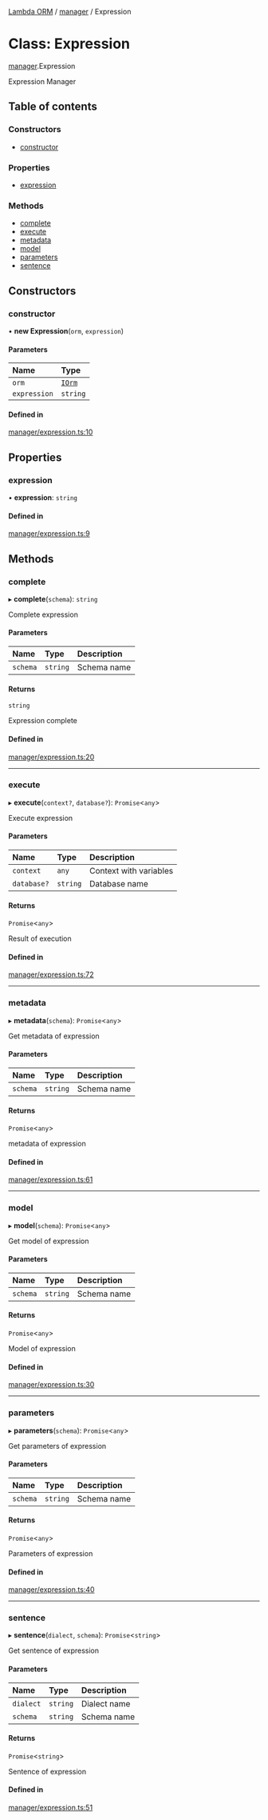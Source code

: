 [Lambda ORM](../README.md) / [manager](../modules/manager.md) / Expression

# Class: Expression

[manager](../modules/manager.md).Expression

Expression Manager

## Table of contents

### Constructors

- [constructor](manager.Expression.md#constructor)

### Properties

- [expression](manager.Expression.md#expression)

### Methods

- [complete](manager.Expression.md#complete)
- [execute](manager.Expression.md#execute)
- [metadata](manager.Expression.md#metadata)
- [model](manager.Expression.md#model)
- [parameters](manager.Expression.md#parameters)
- [sentence](manager.Expression.md#sentence)

## Constructors

### constructor

• **new Expression**(`orm`, `expression`)

#### Parameters

| Name | Type |
| :------ | :------ |
| `orm` | [`IOrm`](../interfaces/model.IOrm.md) |
| `expression` | `string` |

#### Defined in

[manager/expression.ts:10](https://github.com/FlavioLionelRita/lambda-orm/blob/8689963/src/orm/manager/expression.ts#L10)

## Properties

### expression

• **expression**: `string`

#### Defined in

[manager/expression.ts:9](https://github.com/FlavioLionelRita/lambda-orm/blob/8689963/src/orm/manager/expression.ts#L9)

## Methods

### complete

▸ **complete**(`schema`): `string`

Complete expression

#### Parameters

| Name | Type | Description |
| :------ | :------ | :------ |
| `schema` | `string` | Schema name |

#### Returns

`string`

Expression complete

#### Defined in

[manager/expression.ts:20](https://github.com/FlavioLionelRita/lambda-orm/blob/8689963/src/orm/manager/expression.ts#L20)

___

### execute

▸ **execute**(`context?`, `database?`): `Promise`<`any`\>

Execute expression

#### Parameters

| Name | Type | Description |
| :------ | :------ | :------ |
| `context` | `any` | Context with variables |
| `database?` | `string` | Database name |

#### Returns

`Promise`<`any`\>

Result of execution

#### Defined in

[manager/expression.ts:72](https://github.com/FlavioLionelRita/lambda-orm/blob/8689963/src/orm/manager/expression.ts#L72)

___

### metadata

▸ **metadata**(`schema`): `Promise`<`any`\>

Get metadata of expression

#### Parameters

| Name | Type | Description |
| :------ | :------ | :------ |
| `schema` | `string` | Schema name |

#### Returns

`Promise`<`any`\>

metadata of expression

#### Defined in

[manager/expression.ts:61](https://github.com/FlavioLionelRita/lambda-orm/blob/8689963/src/orm/manager/expression.ts#L61)

___

### model

▸ **model**(`schema`): `Promise`<`any`\>

Get model of expression

#### Parameters

| Name | Type | Description |
| :------ | :------ | :------ |
| `schema` | `string` | Schema name |

#### Returns

`Promise`<`any`\>

Model of expression

#### Defined in

[manager/expression.ts:30](https://github.com/FlavioLionelRita/lambda-orm/blob/8689963/src/orm/manager/expression.ts#L30)

___

### parameters

▸ **parameters**(`schema`): `Promise`<`any`\>

Get parameters of expression

#### Parameters

| Name | Type | Description |
| :------ | :------ | :------ |
| `schema` | `string` | Schema name |

#### Returns

`Promise`<`any`\>

Parameters of expression

#### Defined in

[manager/expression.ts:40](https://github.com/FlavioLionelRita/lambda-orm/blob/8689963/src/orm/manager/expression.ts#L40)

___

### sentence

▸ **sentence**(`dialect`, `schema`): `Promise`<`string`\>

Get sentence of expression

#### Parameters

| Name | Type | Description |
| :------ | :------ | :------ |
| `dialect` | `string` | Dialect name |
| `schema` | `string` | Schema name |

#### Returns

`Promise`<`string`\>

Sentence of expression

#### Defined in

[manager/expression.ts:51](https://github.com/FlavioLionelRita/lambda-orm/blob/8689963/src/orm/manager/expression.ts#L51)
